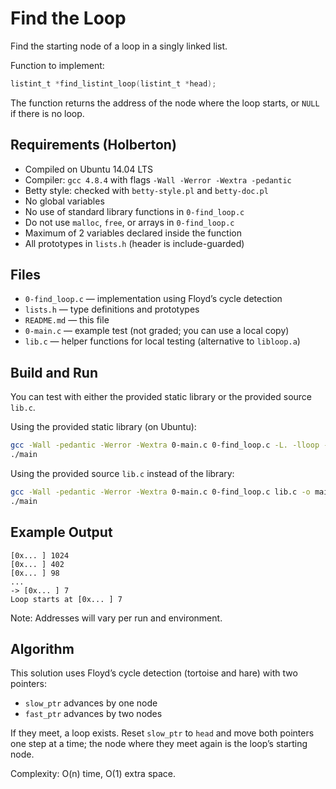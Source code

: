 # Find the Loop

Find the starting node of a loop in a singly linked list.

Function to implement:

```c
listint_t *find_listint_loop(listint_t *head);
```

The function returns the address of the node where the loop starts,
or `NULL` if there is no loop.

## Requirements (Holberton)

- Compiled on Ubuntu 14.04 LTS
- Compiler: `gcc 4.8.4` with flags `-Wall -Werror -Wextra -pedantic`
- Betty style: checked with `betty-style.pl` and `betty-doc.pl`
- No global variables
- No use of standard library functions in `0-find_loop.c`
- Do not use `malloc`, `free`, or arrays in `0-find_loop.c`
- Maximum of 2 variables declared inside the function
- All prototypes in `lists.h` (header is include-guarded)

## Files

- `0-find_loop.c` — implementation using Floyd’s cycle detection
- `lists.h` — type definitions and prototypes
- `README.md` — this file
- `0-main.c` — example test (not graded; you can use a local copy)
- `lib.c` — helper functions for local testing (alternative to `libloop.a`)

## Build and Run

You can test with either the provided static library or the provided source
`lib.c`.

Using the provided static library (on Ubuntu):

```sh
gcc -Wall -pedantic -Werror -Wextra 0-main.c 0-find_loop.c -L. -lloop -o main
./main
```

Using the provided source `lib.c` instead of the library:

```sh
gcc -Wall -pedantic -Werror -Wextra 0-main.c 0-find_loop.c lib.c -o main
./main
```

## Example Output

```text
[0x... ] 1024
[0x... ] 402
[0x... ] 98
...
-> [0x... ] 7
Loop starts at [0x... ] 7
```

Note: Addresses will vary per run and environment.

## Algorithm

This solution uses Floyd’s cycle detection (tortoise and hare) with two
pointers:

- `slow_ptr` advances by one node
- `fast_ptr` advances by two nodes

If they meet, a loop exists. Reset `slow_ptr` to `head` and move both pointers
one step at a time; the node where they meet again is the loop’s starting node.

Complexity: O(n) time, O(1) extra space.
